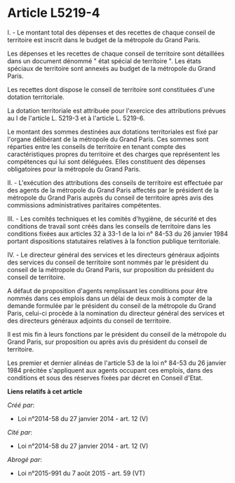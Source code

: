 # Article L5219-4

I. - Le montant total des dépenses et des recettes de chaque conseil de territoire est inscrit dans le budget de la métropole
du Grand Paris. 

Les dépenses et les recettes de chaque conseil de territoire sont détaillées dans un document dénommé " état spécial de
territoire ". Les états spéciaux de territoire sont annexés au budget de la métropole du Grand Paris. 

Les recettes dont dispose le conseil de territoire sont constituées d'une dotation territoriale. 

La dotation territoriale est attribuée pour l'exercice des attributions prévues au I de l'article L. 5219-3 et à l'article L.
5219-6. 

Le montant des sommes destinées aux dotations territoriales est fixé par l'organe délibérant de la métropole du Grand Paris.
Ces sommes sont réparties entre les conseils de territoire en tenant compte des caractéristiques propres du territoire et des
charges que représentent les compétences qui lui sont déléguées. Elles constituent des dépenses obligatoires pour la
métropole du Grand Paris. 

II. - L'exécution des attributions des conseils de territoire est effectuée par des agents de la métropole du Grand Paris
affectés par le président de la métropole du Grand Paris auprès du conseil de territoire après avis des commissions
administratives paritaires compétentes. 

III. - Les comités techniques et les comités d'hygiène, de sécurité et des conditions de travail sont créés dans les conseils
de territoire dans les conditions fixées aux articles 32 à 33-1 de la loi n° 84-53 du 26 janvier 1984 portant dispositions
statutaires relatives à la fonction publique territoriale. 

IV. - Le directeur général des services et les directeurs généraux adjoints des services du conseil de territoire sont nommés
par le président du conseil de la métropole du Grand Paris, sur proposition du président du conseil de territoire. 

A défaut de proposition d'agents remplissant les conditions pour être nommés dans ces emplois dans un délai de deux mois à
compter de la demande formulée par le président du conseil de la métropole du Grand Paris, celui-ci procède à la nomination
du directeur général des services et des directeurs généraux adjoints du conseil de territoire. 

Il est mis fin à leurs fonctions par le président du conseil de la métropole du Grand Paris, sur proposition ou après avis du
président du conseil de territoire. 

Les premier et dernier alinéas de l'article 53 de la loi n° 84-53 du 26 janvier 1984 précitée s'appliquent aux agents
occupant ces emplois, dans des conditions et sous des réserves fixées par décret en Conseil d'Etat.

**Liens relatifs à cet article**

_Créé par_:

  - Loi n°2014-58 du 27 janvier 2014 - art. 12 (V)

_Cité par_:

  - Loi n°2014-58 du 27 janvier 2014 - art. 12 (V)

_Abrogé par_:

  - Loi n°2015-991 du 7 août 2015 - art. 59 (VT)
